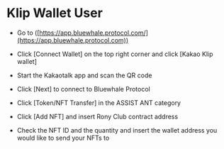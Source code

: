 # Klip Wallet User

* Go to ([https://app.bluewhale.protocol.com/](https://app.bluewhale.protocol.com))



* Click \[Connect Wallet] on the top right corner and click \[Kakao Klip wallet]



* Start the Kakaotalk app and scan the QR code



* Click \[Next] to connect to Bluewhale Protocol



* Click \[Token/NFT Transfer] in the ASSIST ANT category



* Click \[Add NFT] and insert Rony Club contract address



* Check the NFT ID and the quantity and insert the wallet address you would like to send your NFTs to
